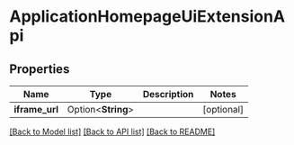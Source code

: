 # ApplicationHomepageUiExtensionApi

## Properties

Name | Type | Description | Notes
------------ | ------------- | ------------- | -------------
**iframe_url** | Option<**String**> |  | [optional]

[[Back to Model list]](../README.md#documentation-for-models) [[Back to API list]](../README.md#documentation-for-api-endpoints) [[Back to README]](../README.md)


